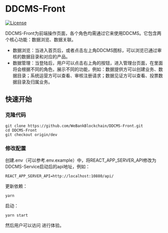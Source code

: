 # DDCMS-Front

[![License](https://img.shields.io/badge/license-Apache%202-4EB1BA.svg)](https://www.apache.org/licenses/LICENSE-2.0.html)


DDCMS-Front为前端操作页面，各个角色均需通过它来使用DDCMS。它包含两个核心功能：数据浏览、数据关联。

- 数据浏览：当进入首页后，或者点击左上角DDCMS图标，可以浏览已通过审核的数据目录和对应的产品。
- 数据管理：当登陆后，用户可以点击右上角的按钮，进入管理台页面，在里面将会根据不同的角色，展示不同的功能，例如：数据提供方可以创建业务、数据目录；系统运营方可以查看、审核注册请求；数据见证方可以查看、投票数据目录及归属业务。

## 快速开始

### 克隆代码
```
git clone https://github.com/WeBankBlockchain/DDCMS-Front.git
cd DDCMS-Front
git checkout origin/dev
```

### 修改配置
创建.env（可以参考.env.example）中，将REACT_APP_SERVER_API修改为DDCMS-Service启动后的api地址，例如：
```
REACT_APP_SERVER_API=http://localhost:10880/api/
```


更新依赖：
```
yarn
```

启动：
```
yarn start
```

然后用户可以访问[](http://localhost:3000) 进行体验。

